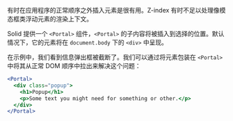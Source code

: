有时在应用程序的正常顺序之外插入元素是很有用。Z-index 有时不足以处理像模态框类浮动元素的渲染上下文。

Solid 提供一个 `<Portal>` 组件，`<Portal>` 的子内容将被插入到选择的位置。默认情况下，它的元素将在 `document.body` 下的 `<div>` 中呈现。

在示例中，我们看到信息弹出框被截断了。我们可以通过将元素包装在 `<Portal>` 中将其从正常 DOM 顺序中拉出来解决这个问题：

```jsx
<Portal>
  <div class="popup">
    <h1>Popup</h1>
    <p>Some text you might need for something or other.</p>
  </div>
</Portal>
```
